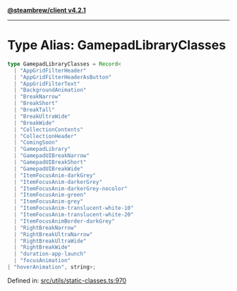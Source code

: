 [**@steambrew/client v4.2.1**](../README.md)

***

# Type Alias: GamepadLibraryClasses

```ts
type GamepadLibraryClasses = Record<
  | "AppGridFilterHeader"
  | "AppGridFilterHeaderAsButton"
  | "AppGridFilterText"
  | "BackgroundAnimation"
  | "BreakNarrow"
  | "BreakShort"
  | "BreakTall"
  | "BreakUltraWide"
  | "BreakWide"
  | "CollectionContents"
  | "CollectionHeader"
  | "ComingSoon"
  | "GamepadLibrary"
  | "GamepadUIBreakNarrow"
  | "GamepadUIBreakShort"
  | "GamepadUIBreakWide"
  | "ItemFocusAnim-darkGrey"
  | "ItemFocusAnim-darkerGrey"
  | "ItemFocusAnim-darkerGrey-nocolor"
  | "ItemFocusAnim-green"
  | "ItemFocusAnim-grey"
  | "ItemFocusAnim-translucent-white-10"
  | "ItemFocusAnim-translucent-white-20"
  | "ItemFocusAnimBorder-darkGrey"
  | "RightBreakNarrow"
  | "RightBreakUltraNarrow"
  | "RightBreakUltraWide"
  | "RightBreakWide"
  | "duration-app-launch"
  | "focusAnimation"
| "hoverAnimation", string>;
```

Defined in: [src/utils/static-classes.ts:970](https://github.com/shdwmtr/plugutil/blob/b52230e3bd417b9353d983856323dee8a90c4f70/client/src/utils/static-classes.ts#L970)
